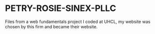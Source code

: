 # PETRY-ROSIE-SINEX-PLLC
Files from a web fundamentals project I coded at UHCL, my website was chosen by this firm and became their website.
